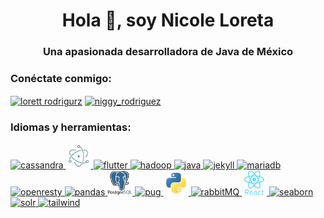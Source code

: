 <h1 align="center">Hola 👋, soy Nicole Loreta</h1>
<h3 align="center">Una apasionada desarrolladora de Java de México</h3>

<h3 align="left">Conéctate conmigo: </h3>
<p align="left">
<a href="https://fb.com/lorett rodrigurz" target="blank"><img align="center" src="https://raw. githubusercontent.com/rahuldkjain/github-profile-readme-generator/master/src/images/icons/Social/facebook.svg" alt="lorett rodrigurz" height="30" width="40" /></a>
<a href="https://instagram.com/niggy_rodriguez" target="blank"><img align="center" src="https://raw.githubusercontent.com/rahuldkjain/github-profile-readme-generator/master/src/images/icons/Social/instagram.svg" alt="niggy_rodriguez" height="30" width="40" /></a>
</p >

<h3 align="left">Idiomas y herramientas:</h3>
<p align="left"> <a href="https://cassandra.apache.org/" target="_blank" rel="noreferrer"> <img src="https://www.vectorlogo.zone/ logos/apache_cassandra/apache_cassandra-icon.svg" alt="cassandra" width="40" height="40"/> </a> <a href="https://www.electronjs.org" target="_blank " rel="noreferrer"> <img src="https://raw.githubusercontent.com/devicons/devicon/master/icons/electron/electron-original.svg" alt="electron" width="40" height= "40"/> </a> <a href="https://flutter.dev" target="_blank" rel="noreferrer"> <img src="https://www.vectorlogo.zone/logos/flutterio/flutterio-icon.svg" alt="flutter" width="40" height="40"/> </a> <a href="https://hadoop.apache.org/ " target="_blank" rel="noreferrer"> <img src="https://www.vectorlogo.zone/logos/apache_hadoop/apache_hadoop-icon.svg" alt="hadoop" width="40" height=" 40"/> </a> <a href="https://www.java.com" target="_blank" rel="noreferrer"> <img src="https://raw.githubusercontent.com/devicons /devicon/master/icons/java/java-original.svg" alt="java" ancho="40" altura="40"/> </a> <a href="https://jekyllrb.com/"target="_blank" rel="noreferrer"> <img src="https://www.vectorlogo.zone/logos/jekyllrb/jekyllrb-icon.svg" alt="jekyll" width="40" height="40 "/> </a> <a href="https://mariadb.org/" target="_blank" rel="noreferrer"> <img src="https://www.vectorlogo.zone/logos/mariadb /mariadb-icon.svg" alt="mariadb" width="40" height="40"/> </a> <a href="https://openresty.org/" target="_blank" rel=" noreferrer"> <img src="https://openresty.org/images/logo.png" alt="openresty" width="40" height="40"/> </a> <a href="https://pandas.pydata.org/" target="_blank" rel="noreferrer"> <img src="https://raw.githubusercontent.com/devicons/devicon/2ae2a900d2f041da66e950e4d48052658d850630/icons/pandas /pandas-original.svg" alt="pandas" ancho="40" altura="40"/> </a> <a href="https://www.postgresql.org" target="_blank" rel= "noreferrer"> <img src="https://raw.githubusercontent.com/devicons/devicon/master/icons/postgresql/postgresql-original-wordmark.svg" alt="postgresql" width="40" height=" 40"/> </a> <a href="https://pugjs.org" target="_blank" rel="noreferrer"> <img src="https://cdn.worldvectorlogo.com/logos/pug.svg" alt="pug" width="40" height="40"/> </a> <a href="https://www.python. org" target="_blank" rel="noreferrer"> <img src="https://raw.githubusercontent.com/devicons/devicon/master/icons/python/python-original.svg" alt="python" ancho ="40" height="40"/> </a> <a href="https://www.rabbitmq.com" target="_blank" rel="noreferrer"> <img src="https:// www.vectorlogo.zone/logos/rabbitmq/rabbitmq-icon.svg" alt="rabbitMQ" width="40" height="40"/> </a> <a href="https://reactjs.org/ "objetivo="_blank" rel="noreferrer"> <img src="https://raw.githubusercontent.com/devicons/devicon/master/icons/react/react-original-wordmark.svg" alt="react" width="40 " height="40"/> </a> <a href="https://seaborn.pydata.org/" target="_blank" rel="noreferrer"> <img src="https://seaborn. pydata.org/_images/logo-mark-lightbg.svg" alt="seaborn" width="40" height="40"/> </a> <a href="https://lucene.apache.org/ solr/" target="_blank" rel="noreferrer"> <img src="https://www.vectorlogo.zone/logos/apache_solr/apache_solr-icon.svg" alt="solr" width="40" height ="40"/> </a> <a href="https://tailwindcss.com/" target="_blank" rel="noreferrer"> <img src="https://www.vectorlogo.zone/logos/ tailwindcss/tailwindcss-icon.svg" alt="tailwind" width="40" height="40"/> </a> </p>
